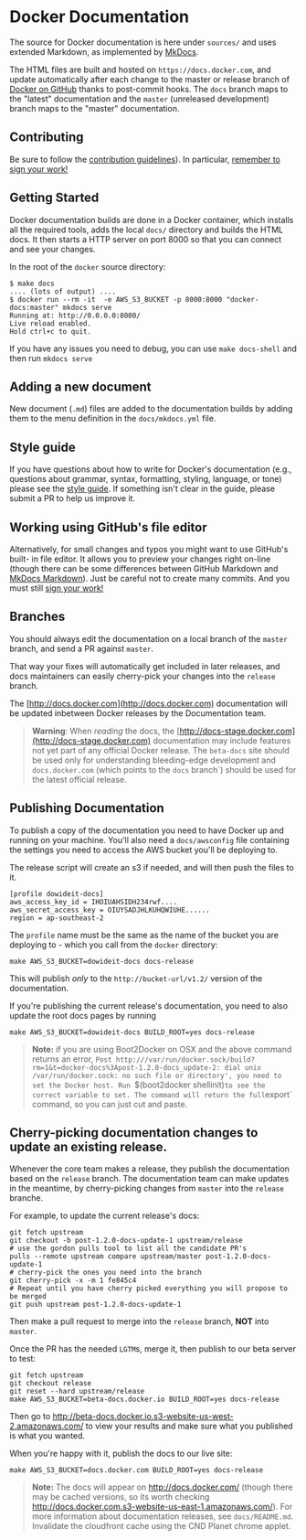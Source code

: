 # Docker Documentation

The source for Docker documentation is here under `sources/` and uses extended
Markdown, as implemented by [MkDocs](http://mkdocs.org).

The HTML files are built and hosted on `https://docs.docker.com`, and update
automatically after each change to the master or release branch of [Docker on
GitHub](https://github.com/docker/docker) thanks to post-commit hooks. The
`docs` branch maps to the "latest" documentation and the `master` (unreleased
development) branch maps to the "master" documentation.

## Contributing

Be sure to follow the [contribution guidelines](../CONTRIBUTING.md)).
In particular, [remember to sign your work!](../CONTRIBUTING.md#sign-your-work)

## Getting Started

Docker documentation builds are done in a Docker container, which installs all
the required tools, adds the local `docs/` directory and builds the HTML docs.
It then starts a HTTP server on port 8000 so that you can connect and see your
changes.

In the root of the `docker` source directory:

    $ make docs
    .... (lots of output) ....
    $ docker run --rm -it  -e AWS_S3_BUCKET -p 8000:8000 "docker-docs:master" mkdocs serve
    Running at: http://0.0.0.0:8000/
    Live reload enabled.
    Hold ctrl+c to quit.

If you have any issues you need to debug, you can use `make docs-shell` and then
run `mkdocs serve`

## Adding a new document

New document (`.md`) files are added to the documentation builds by adding them
to the menu definition in the `docs/mkdocs.yml` file.

## Style guide

If you have questions about how to write for Docker's documentation (e.g.,
questions about grammar, syntax, formatting, styling, language, or tone) please
see the [style guide](sources/contributing/docs_style-guide.md). If something
isn't clear in the guide, please submit a PR to help us improve it.

## Working using GitHub's file editor

Alternatively, for small changes and typos you might want to use GitHub's built-
in file editor. It allows you to preview your changes right on-line (though
there can be some differences between GitHub Markdown and [MkDocs
Markdown](http://www.mkdocs.org/user-guide/writing-your-docs/)).  Just be
careful not to create many commits. And you must still [sign your
work!](../CONTRIBUTING.md#sign-your-work)

## Branches

You should always edit the documentation on a local branch of the `master`
branch, and send a PR against `master`.

That way your fixes will automatically get included in later releases, and docs
maintainers can easily cherry-pick your changes into the `release` branch.

The [http://docs.docker.com](http://docs.docker.com) documentation will be updated
inbetween Docker releases by the Documentation team.

> **Warning**: When *reading* the docs, the
> [http://docs-stage.docker.com](http://docs-stage.docker.com) documentation may
> include features not yet part of any official Docker release. The `beta-docs`
> site should be used only for understanding bleeding-edge development and
> `docs.docker.com` (which points to the `docs` branch`) should be used for the
> latest official release.

## Publishing Documentation

To publish a copy of the documentation you need to have Docker up and running on
your machine. You'll also need a `docs/awsconfig` file containing the settings
you need to access the AWS bucket you'll be deploying to.

The release script will create an s3 if needed, and will then push the files to it.

    [profile dowideit-docs]
    aws_access_key_id = IHOIUAHSIDH234rwf....
    aws_secret_access_key = OIUYSADJHLKUHQWIUHE......
    region = ap-southeast-2

The `profile` name must be the same as the name of the bucket you are deploying
to - which you call from the `docker` directory:

    make AWS_S3_BUCKET=dowideit-docs docs-release

This will publish _only_ to the `http://bucket-url/v1.2/` version of the
documentation.

If you're publishing the current release's documentation, you need to
also update the root docs pages by running

    make AWS_S3_BUCKET=dowideit-docs BUILD_ROOT=yes docs-release

> **Note:**
> if you are using Boot2Docker on OSX and the above command returns an error,
> `Post http:///var/run/docker.sock/build?rm=1&t=docker-docs%3Apost-1.2.0-docs_update-2:
> dial unix /var/run/docker.sock: no such file or directory', you need to set the Docker
> host. Run `$(boot2docker shellinit)` to see the correct variable to set. The command
> will return the full `export` command, so you can just cut and paste.

## Cherry-picking documentation changes to update an existing release.

Whenever the core team makes a release, they publish the documentation based
on the `release` branch. The documentation team can make updates in the meantime,
by cherry-picking changes from `master` into the `release` branche.

For example, to update the current release's docs:

    git fetch upstream
    git checkout -b post-1.2.0-docs-update-1 upstream/release
    # use the gordon pulls tool to list all the candidate PR's
    pulls --remote upstream compare upstream/master post-1.2.0-docs-update-1
    # cherry-pick the ones you need into the branch
    git cherry-pick -x -m 1 fe845c4
    # Repeat until you have cherry picked everything you will propose to be merged
    git push upstream post-1.2.0-docs-update-1

Then make a pull request to merge into the `release` branch, __NOT__ into `master`.

Once the PR has the needed `LGTM`s, merge it, then publish to our beta server
to test:

    git fetch upstream
    git checkout release
    git reset --hard upstream/release
    make AWS_S3_BUCKET=beta-docs.docker.io BUILD_ROOT=yes docs-release

Then go to http://beta-docs.docker.io.s3-website-us-west-2.amazonaws.com/
to view your results and make sure what you published is what you wanted.

When you're happy with it, publish the docs to our live site:

    make AWS_S3_BUCKET=docs.docker.com BUILD_ROOT=yes docs-release
    

> **Note:**
> The docs will appear on http://docs.docker.com/ (though there may be cached
> versions, so its worth checking http://docs.docker.com.s3-website-us-east-1.amazonaws.com/).
> For more information about documentation releases, see `docs/README.md`.
> Invalidate the cloudfront cache using the CND Planet chrome applet.
